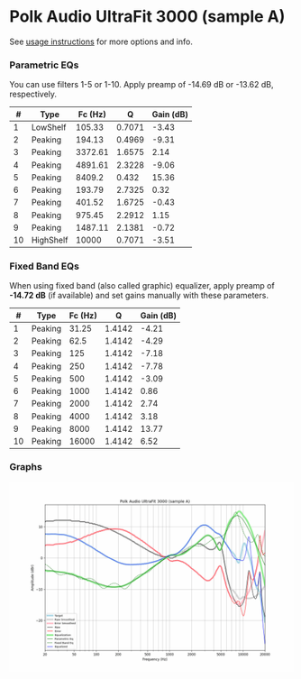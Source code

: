 # Polk Audio UltraFit 3000 (sample A)
See [usage instructions](https://github.com/jaakkopasanen/AutoEq#usage) for more options and info.

### Parametric EQs
You can use filters 1-5 or 1-10. Apply preamp of -14.69 dB or -13.62 dB, respectively.

|   # | Type      |   Fc (Hz) |      Q |   Gain (dB) |
|-----|-----------|-----------|--------|-------------|
|   1 | LowShelf  |    105.33 | 0.7071 |       -3.43 |
|   2 | Peaking   |    194.13 | 0.4969 |       -9.31 |
|   3 | Peaking   |   3372.61 | 1.6575 |        2.14 |
|   4 | Peaking   |   4891.61 | 2.3228 |       -9.06 |
|   5 | Peaking   |   8409.2  | 0.432  |       15.36 |
|   6 | Peaking   |    193.79 | 2.7325 |        0.32 |
|   7 | Peaking   |    401.52 | 1.6725 |       -0.43 |
|   8 | Peaking   |    975.45 | 2.2912 |        1.15 |
|   9 | Peaking   |   1487.11 | 2.1381 |       -0.72 |
|  10 | HighShelf |  10000    | 0.7071 |       -3.51 |

### Fixed Band EQs
When using fixed band (also called graphic) equalizer, apply preamp of **-14.72 dB** (if available) and set gains manually with these parameters.

|   # | Type    |   Fc (Hz) |      Q |   Gain (dB) |
|-----|---------|-----------|--------|-------------|
|   1 | Peaking |     31.25 | 1.4142 |       -4.21 |
|   2 | Peaking |     62.5  | 1.4142 |       -4.29 |
|   3 | Peaking |    125    | 1.4142 |       -7.18 |
|   4 | Peaking |    250    | 1.4142 |       -7.78 |
|   5 | Peaking |    500    | 1.4142 |       -3.09 |
|   6 | Peaking |   1000    | 1.4142 |        0.86 |
|   7 | Peaking |   2000    | 1.4142 |        2.74 |
|   8 | Peaking |   4000    | 1.4142 |        3.18 |
|   9 | Peaking |   8000    | 1.4142 |       13.77 |
|  10 | Peaking |  16000    | 1.4142 |        6.52 |

### Graphs
![](./Polk%20Audio%20UltraFit%203000%20(sample%20A).png)
